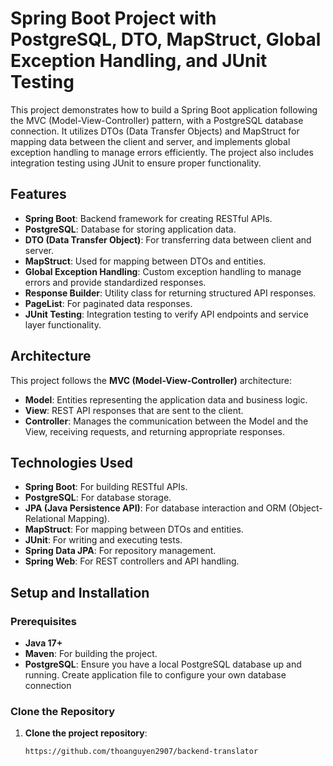 # Spring Boot Project with PostgreSQL, DTO, MapStruct, Global Exception Handling, and JUnit Testing

This project demonstrates how to build a Spring Boot application following the MVC (Model-View-Controller) pattern, with a PostgreSQL database connection. It utilizes DTOs (Data Transfer Objects) and MapStruct for mapping data between the client and server, and implements global exception handling to manage errors efficiently. The project also includes integration testing using JUnit to ensure proper functionality.

## Features

- **Spring Boot**: Backend framework for creating RESTful APIs.
- **PostgreSQL**: Database for storing application data.
- **DTO (Data Transfer Object)**: For transferring data between client and server.
- **MapStruct**: Used for mapping between DTOs and entities.
- **Global Exception Handling**: Custom exception handling to manage errors and provide standardized responses.
- **Response Builder**: Utility class for returning structured API responses.
- **PageList**: For paginated data responses.
- **JUnit Testing**: Integration testing to verify API endpoints and service layer functionality.

## Architecture

This project follows the **MVC (Model-View-Controller)** architecture:

- **Model**: Entities representing the application data and business logic.
- **View**: REST API responses that are sent to the client.
- **Controller**: Manages the communication between the Model and the View, receiving requests, and returning appropriate responses.

## Technologies Used

- **Spring Boot**: For building RESTful APIs.
- **PostgreSQL**: For database storage.
- **JPA (Java Persistence API)**: For database interaction and ORM (Object-Relational Mapping).
- **MapStruct**: For mapping between DTOs and entities.
- **JUnit**: For writing and executing tests.
- **Spring Data JPA**: For repository management.
- **Spring Web**: For REST controllers and API handling.

## Setup and Installation

### Prerequisites

- **Java 17+**
- **Maven**: For building the project.
- **PostgreSQL**: Ensure you have a local PostgreSQL database up and running. Create application file to configure your own database connection

### Clone the Repository

1. **Clone the project repository**:
   ```bash
   https://github.com/thoanguyen2907/backend-translator
